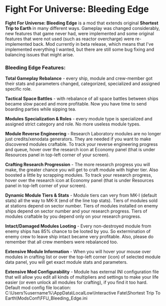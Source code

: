 # Fight For Universe: Bleeding Edge
**Fight For Universe: Bleeding Edge** is a mod that extends original **Shortest Trip to Earth** in many different ways. Gameplay was changed considerably, new features that game never had, were implemented and some original features that were not used (such as reactor overcharge) were re-implemented back. Mod currently in beta release, which means that I've implemented everything I wanted, but there are still some bug fixing and balancing issues that might arise.


### Bleeding Edge Features:
**Total Gameplay Rebalance** - every ship, module and crew-member got their stats and parameters changed, categorized, specialized and assigned specific role.

**Tactical Space Battles** - with rebalance of all space battles between ships became slow paced and more profitable. Now you have time to send boarding parties while sipping tea.

**Modules Specialization & Roles** - every module type is specialized and assigned strict category and role. No more useless module types.

**Module Reverse Engineering** - Research Laboratory modules are no longer just credits/xenodata generators. They are needed if you want to make discovered modules craftable. To track your reverse engineering progress and queue, hover over the research icon at Economy panel (that is under Resources panel in top-left corner of your screen).

**Crafting Research Progression** - The more research progress you will make, the greater chance you will get to craft module with higher tier. Also boosted a little by scrapping modules. To track your research progress, hover over the research icon at Economy panel (that is under Resources panel in top-left corner of your screen).

**Dynamic Module Tiers & Stats** - Module tiers can very from MK-I (default stats) all the way to MK-X (end of the line top stats). Tiers of modules sold at stations depend on sector number. Tiers of modules installed on enemy ships depend on sector number and your research progress. Tiers of modules craftable by you depend only on your research progress.

**Intact/Damaged Modules Looting** - Every non-destroyed module from enemy ships has 85% chance to be looted by you. So extermination of enemy crew to leave ship intact became very profitable. Also, please do remember that all crew members were rebalanced too.

**Extensive Module Information** - When you will hover your mouse over modules in crafting list or over the top-left corner (icon) of selected module data panel, you will get exact module stats and parameters.

**Extensive Mod Configurability** - Module has external INI configuration file that will allow you edit all kinds of multipliers and settings to make your life easier (or even unlock all modules for crafting), if you find it too hard. Default mod config file location: C:\Users\%username%\AppData\LocalLow\Interactive Fate\Shortest Trip To Earth\ModsConf\FFU_Bleeding_Edge.ini
